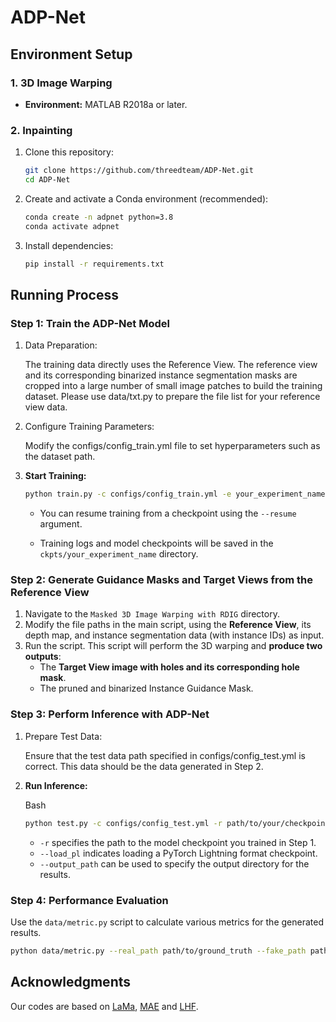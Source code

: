 # ADP-Net



## Environment Setup

### 1. 3D Image Warping

- **Environment:** MATLAB R2018a or later.

### 2. Inpainting

1. Clone this repository:

   ```bash
   git clone https://github.com/threedteam/ADP-Net.git
   cd ADP-Net
   ```

2. Create and activate a Conda environment (recommended):

   ```bash
   conda create -n adpnet python=3.8
   conda activate adpnet
   ```

3. Install dependencies:

   ```bash
   pip install -r requirements.txt
   ```



## Running Process

### Step 1: Train the ADP-Net Model

1. Data Preparation:

   The training data directly uses the Reference View. The reference view and its corresponding binarized instance segmentation masks are cropped into a large number of small image patches to build the training dataset. Please use data/txt.py to prepare the file list for your reference view data.

2. Configure Training Parameters:

   Modify the configs/config_train.yml file to set hyperparameters such as the dataset path.

3. **Start Training:**

   ```bash
   python train.py -c configs/config_train.yml -e your_experiment_name --resume_mae your_mae_pretrain
   ```

   - You can resume training from a checkpoint using the `--resume` argument.

   - Training logs and model checkpoints will be saved in the `ckpts/your_experiment_name` directory.

     

### Step 2: Generate Guidance Masks and Target Views from the Reference View

1. Navigate to the `Masked 3D Image Warping with RDIG` directory.
2. Modify the file paths in the main script, using the **Reference View**, its depth map, and instance segmentation data (with instance IDs) as input.
3. Run the script. This script will perform the 3D warping and **produce two outputs**:
   - The **Target View image with holes and its corresponding hole mask**.
   - The pruned and binarized Instance Guidance Mask.



### Step 3: Perform Inference with ADP-Net

1. Prepare Test Data:

   Ensure that the test data path specified in configs/config_test.yml is correct. This data should be the data generated in Step 2.

2. **Run Inference:**

   Bash

   ```Bash
   python test.py -c configs/config_test.yml -r path/to/your/checkpoint.ckpt --load_pl
   ```

   - `-r` specifies the path to the model checkpoint you trained in Step 1.
   - `--load_pl` indicates loading a PyTorch Lightning format checkpoint.
   - `--output_path` can be used to specify the output directory for the results.



### Step 4: Performance Evaluation

Use the `data/metric.py` script to calculate various metrics for the generated results.

```Bash
python data/metric.py --real_path path/to/ground_truth --fake_path path/to/your_results --info_txt result.txt
```



## Acknowledgments

Our codes are based on [LaMa](https://github.com/advimman/lama), [MAE](https://github.com/facebookresearch/mae) and [LHF](https://github.com/threedteam/dibr).